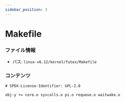 ```yaml
---
sidebar_position: 3
---
```

# Makefile

### ファイル情報

- パス: `linux-v6.12/kernel/futex/Makefile`

### コンテンツ

```txt
# SPDX-License-Identifier: GPL-2.0

obj-y += core.o syscalls.o pi.o requeue.o waitwake.o

```
